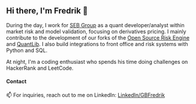 ## Hi there, I'm Fredrik 👋
During the day, I work for [SEB Group](https://github.com/sebgroup) as a quant developer/analyst within market risk and model validation, focusing on derivatives pricing. I mainly contribute to the development of our forks of the [Open Source Risk Engine](https://github.com/OpenSourceRisk/Engine) and [QuantLib](https://github.com/lballabio/QuantLib). I also build integrations to front office and risk systems with Python and SQL.

At night, I'm a coding enthusiast who spends his time doing challenges on HackerRank and LeetCode. 

#### Contact
📫 For inquiries, reach out to me on LinkedIn: [LinkedIn/GBFredrik](https://www.linkedin.com/in/gbfredrik/)
